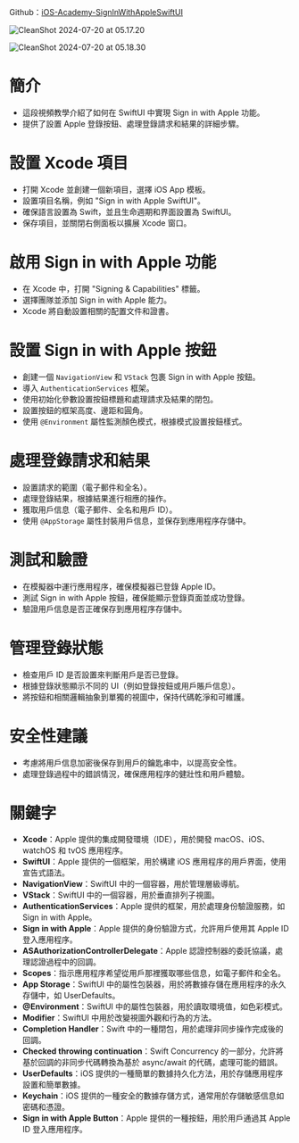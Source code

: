 Github：[iOS-Academy-SignInWithAppleSwiftUI](https://github.com/RainBowT0506/iOS-Academy-SignInWithAppleSwiftUI)

![CleanShot 2024-07-20 at 05.17.20](https://hackmd.io/_uploads/Sk5euI__0.png)

![CleanShot 2024-07-20 at 05.18.30](https://hackmd.io/_uploads/HkE4OLd_C.png)

# 簡介

- 這段視頻教學介紹了如何在 SwiftUI 中實現 Sign in with Apple 功能。
- 提供了設置 Apple 登錄按鈕、處理登錄請求和結果的詳細步驟。

# 設置 Xcode 項目

- 打開 Xcode 並創建一個新項目，選擇 iOS App 模板。
- 設置項目名稱，例如 "Sign in with Apple SwiftUI"。
- 確保語言設置為 Swift，並且生命週期和界面設置為 SwiftUI。
- 保存項目，並關閉右側面板以擴展 Xcode 窗口。

# 啟用 Sign in with Apple 功能

- 在 Xcode 中，打開 "Signing & Capabilities" 標籤。
- 選擇團隊並添加 Sign in with Apple 能力。
- Xcode 將自動設置相關的配置文件和證書。

# 設置 Sign in with Apple 按鈕

- 創建一個 `NavigationView` 和 `VStack` 包裹 Sign in with Apple 按鈕。
- 導入 `AuthenticationServices` 框架。
- 使用初始化參數設置按鈕標題和處理請求及結果的閉包。
- 設置按鈕的框架高度、邊距和圓角。
- 使用 `@Environment` 屬性監測顏色模式，根據模式設置按鈕樣式。

# 處理登錄請求和結果

- 設置請求的範圍（電子郵件和全名）。
- 處理登錄結果，根據結果進行相應的操作。
- 獲取用戶信息（電子郵件、全名和用戶 ID）。
- 使用 `@AppStorage` 屬性封裝用戶信息，並保存到應用程序存儲中。

# 測試和驗證

- 在模擬器中運行應用程序，確保模擬器已登錄 Apple ID。
- 測試 Sign in with Apple 按鈕，確保能顯示登錄頁面並成功登錄。
- 驗證用戶信息是否正確保存到應用程序存儲中。

# 管理登錄狀態

- 檢查用戶 ID 是否設置來判斷用戶是否已登錄。
- 根據登錄狀態顯示不同的 UI（例如登錄按鈕或用戶賬戶信息）。
- 將按鈕和相關邏輯抽象到單獨的視圖中，保持代碼乾淨和可維護。

# 安全性建議

- 考慮將用戶信息加密後保存到用戶的鑰匙串中，以提高安全性。
- 處理登錄過程中的錯誤情況，確保應用程序的健壯性和用戶體驗。

# 關鍵字
- **Xcode**：Apple 提供的集成開發環境（IDE），用於開發 macOS、iOS、watchOS 和 tvOS 應用程序。
- **SwiftUI**：Apple 提供的一個框架，用於構建 iOS 應用程序的用戶界面，使用宣告式語法。
- **NavigationView**：SwiftUI 中的一個容器，用於管理層級導航。
- **VStack**：SwiftUI 中的一個容器，用於垂直排列子視圖。
- **AuthenticationServices**：Apple 提供的框架，用於處理身份驗證服務，如 Sign in with Apple。
- **Sign in with Apple**：Apple 提供的身份驗證方式，允許用戶使用其 Apple ID 登入應用程序。
- **ASAuthorizationControllerDelegate**：Apple 認證控制器的委託協議，處理認證過程中的回調。
- **Scopes**：指示應用程序希望從用戶那裡獲取哪些信息，如電子郵件和全名。
- **App Storage**：SwiftUI 中的屬性包裝器，用於將數據存儲在應用程序的永久存儲中，如 UserDefaults。
- **@Environment**：SwiftUI 中的屬性包裝器，用於讀取環境值，如色彩模式。
- **Modifier**：SwiftUI 中用於改變視圖外觀和行為的方法。
- **Completion Handler**：Swift 中的一種閉包，用於處理非同步操作完成後的回調。
- **Checked throwing continuation**：Swift Concurrency 的一部分，允許將基於回調的非同步代碼轉換為基於 async/await 的代碼，處理可能的錯誤。
- **UserDefaults**：iOS 提供的一種簡單的數據持久化方法，用於存儲應用程序設置和簡單數據。
- **Keychain**：iOS 提供的一種安全的數據存儲方式，通常用於存儲敏感信息如密碼和憑證。
- **Sign in with Apple Button**：Apple 提供的一種按鈕，用於用戶通過其 Apple ID 登入應用程序。
